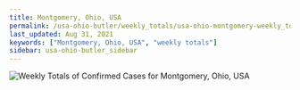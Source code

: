 ```yaml
---
title: Montgomery, Ohio, USA
permalink: /usa-ohio-butler/weekly_totals/usa-ohio-montgomery-weekly_totals.html
last_updated: Aug 31, 2021
keywords: ["Montgomery, Ohio, USA", "weekly totals"]
sidebar: usa-ohio-butler_sidebar
---
```


![Weekly Totals of Confirmed Cases for Montgomery, Ohio, USA](/covid_tracker/images/graphs/usa-ohio-montgomery-weekly_totals_graph.png)
